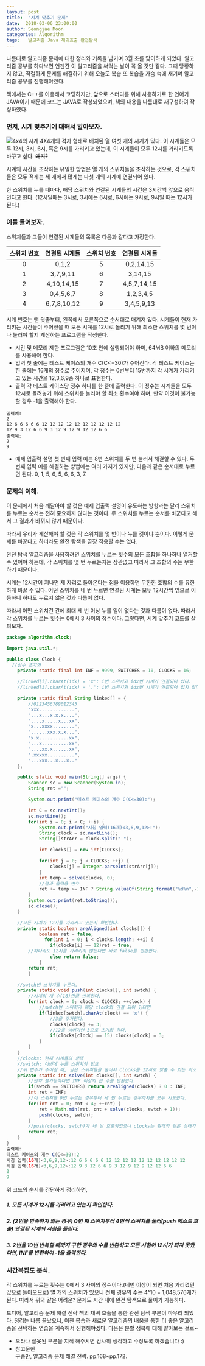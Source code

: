 ```yaml
---
layout: post
title:  "시계 맞추기 문제"
date:  2018-03-06 23:00:00
author: Seongjae Moon
categories: Algorithm
tags:   알고리즘 Java 재귀호출 완전탐색
---
```


나름대로 알고리즘 문제에 대한 정리와 기록을 남기며 3월 초를 맞이하게 되었다. 알고리즘 공부를 하다보면 언젠간 이 알고리즘을 써먹는 날이 꼭 올 것만 같다. 그때 당황하지 않고, 적절하게 문제를 해결하기 위해 오늘도 복습 또 복습을 가슴 속에 새기며 알고리즘 공부를 진행해야겠다.

책에서는 C++를 이용해서 코딩하지만,  앞으로 스터디를 위해 사용하기로 한 언어가 JAVA이기 때문에  코드는 JAVA로 작성되었으며, 책의 내용을 나름대로 재구성하여 작성하였다.

### 먼저, 시계 맞추기에 대해서 알아보자.
![4x4의 시계](/assets/uploads/algorithm/clock.PNG)
4X4개의 격자 형태로 배치된 열 여섯 개의 시계가 있다. 이 시계들은 모두 12시, 3시, 6시, 혹은 9시를 가리키고 있는데, 이 시계들이 모두 12시를 가리키도록 바꾸고 싶다. ~~왜지?~~

시계의 시간을 조작하는 유일한 방법은 열 개의 스위치들을 조작하는 것으로, 각 스위치들은 모두 적게는 세 개에서 많게는 다섯 개의 시계에 연결되어 있다.

한 스위치를 누를 때마다, 해당 스위치와 연결된 시계들의 시간은 3시간씩 앞으로 움직인다고 한다. (12시일때는 3시로, 3시에는 6시로, 6시에는 9시로, 9시일 때는 12시가 된다.)

### 예를 들어보자.
스위치들과 그들이 연결된 시계들의 목록은 다음과 같다고 가정한다.

스위치 번호|연결된 시계들|스위치 번호|연결된 시계들
:--:|:--:|:--:|:--:
0|0,1,2|5|0,2,14,15
1|3,7,9,11|6|3,14,15
2|4,10,14,15|7|4,5,7,14,15
3|0,4,5,6,7|8|1,2,3,4,5
4|6,7,8,10,12|9|3,4,5,9,13

시계 번호는 맨 윗줄부터, 왼쪽에서 오른쪽으로 순서대로 매겨져 있다. 시계들이 현재 가리키는 시간들이 주어졌을 때 모든 시계를 12시로 돌리기 위해 최소한 스위치를 몇 번이나 눌러야 할지 계산하는 프로그램을 작성한다.

- 시간 및 메모리 제한
프로그램은 10초 안에 실행되어야 하며, 64MB 이하의 메모리를 사용해야 한다.
- 입력
첫 줄에는 테스트 케이스의 개수 C(C<=30)가 주어진다. 각 테스트 케이스는 한 줄에는 16개의 정수로 주어지며, 각 정수는 0번부터 15번까지 각 시계가 가리키고 있는 시간을 12,3,6,9중 하나로 표현한다.
- 출력
각 테스트 케이스당 정수 하나를 한 줄에 출력한다. 이 정수는 시계들을 모두 12시로 돌려놓기 위해 스위치를 눌러야 할 최소 횟수여야 하며, 만약 이것이 불가능할 경우 -1을 출력해야 한다.
```
입력예:
2
12 6 6 6 6 6 12 12 12 12 12 12 12 12 12 12
12 9 3 12 6 6 9 3 12 9 12 9 12 12 6 6
출력예:
2
9
```
- 예제 입출력 설명
첫 번째 입력 예는 8번 스위치를 두 번 눌러서 해결할 수 있다. 두 번째 입력 예를 해결하는 방법에는 여러 가지가 있지만, 다음과 같은 순서대로 누르면 된다. 0, 1, 5, 6, 5, 6, 6, 3, 7.

### 문제의 이해.
이 문제에서 처음 깨달아야 할 것은 예제 입출력 설명이 유도하는 방향과는 달리 스위치를 누르는 순서는 전혀 중요하지 않다는 것이다. 두 스위치를 누르는 순서를 바꾼다고 해서 그 결과가 바뀌지 않기 때문이다.

따라서 우리가 계산해야 할 것은 각 스위치를 몇 번이나 누를 것이냐 뿐이다. 이렇게 문제를 바꾼다고 하더라도 완전 탐색을 곧장 적용할 수는 없다.

완전 탐색 알고리즘을 사용하려면 스위치를 누르는 횟수의 모든 조합을 하나하나 열거할 수 있어야 하는데, 각 스위치를 몇 번 누르는지는 상관없고 따라서 그 조합의 수는 무한하기 때문이다.

시계는 12시간이 지나면 제 자리로 돌아온다는 점을 이용하면 무한한 조합의 수를 유한하게 바꿀 수 있다. 어떤 스위치를 네 번 누르면 연결된 시계는 모두 12시간씩 앞으로 이동하니 하나도 누르지 않은 것과 다름이 없다.

따라서 어떤 스위치건 간에 최대 세 번 이상 누를 일이 없다는 것과 다름이 없다. 따라서 각 스위치를 누르는 횟수는 0에서 3 사이의 정수이다. 그렇다면, 시계 맞추기 코드를 살펴보자.
```java
package algorithm.clock;

import java.util.*;

public class Clock {
  //상수 초기화
	private static final int INF = 9999, SWITCHES = 10, CLOCKS = 16;

	//linked[i].charAt(idx) = 'x': i번 스위치와 idx번 시계가 연결되어 있다.
	//linked[i].charAt(idx) = '.': i번 스위치와 idx번 시계가 연결되어 있지 않다.

	private static final String linked[] = {
		//0123456789012345
		"xxx.............",
		"...x...x.x.x....",
		"....x.....x...xx",
		"x...xxxx........",
		"......xxx.x.x...",
		"x.x...........xx",
		"...x..........xx",
		"....xx.x......xx",
		".xxxxx..........",
		"...xxx...x...x.."
	};

	public static void main(String[] args) {
		Scanner sc = new Scanner(System.in);
		String ret ="";

		System.out.print("테스트 케이스의 개수 C(C<=30):");

		int C = sc.nextInt();
		sc.nextLine();
		for(int i = 0; i < C; ++i) {
			System.out.print("시침 입력(16개)<3,6,9,12>:");
			String clock = sc.nextLine();
			String[]strArr = clock.split(" ");

			int clocks[] = new int[CLOCKS];

			for(int j = 0; j < CLOCKS; ++j) {
				clocks[j] = Integer.parseInt(strArr[j]);
			}
			int temp = solve(clocks, 0);
			//결과 출력용 변수
			ret += temp >= INF ? String.valueOf(String.format("%d%n",-1)) : String.valueOf(String.format("%d%n", temp));
		}
		System.out.print(ret.toString());
		sc.close();
	}

	//모든 시계가 12시를 가리키고 있는지 확인한다.     
    private static boolean areAligned(int clocks[]) {
			boolean ret = false;
			  for(int i = 0; i < clocks.length; ++i) {
				if(clocks[i] == 12)ret = true;
        //하나라도 12시를 가리키지 않는다면 바로 false를 반환한다.
				else return false;
			}
	    return ret;
		}

	//swtch번 스위치를 누른다.
	private static void push(int clocks[], int swtch) {
		//시계의 개 수(16)만큼 반복한다.
		for(int clock = 0; clock < CLOCKS; ++clock) {
			//swtch번 스위치가 해당 clock와 연결 되어 있다면
			if(linked[swtch].charAt(clock) == 'x') {
				//3을 추가한다.
				clocks[clock] += 3;
				//12을 넘어가면 3으로 초기화 한다.
				if(clocks[clock] == 15) clocks[clock] = 3;
			}
		}
	}
	//clocks: 현재 시계들의 상태
	//switch: 이번에 누를 스위치의 번호
	//위 변수가 주어질 때, 남은 스위치들을 눌러서 clocks를 12시로 맞출 수 있는 최소 횟수를 반환한다.
	private static int solve(int clocks[], int swtch) {
		//만약 불가능하다면 INF 이상의 큰 수를 반환한다.
		if(swtch == SWITCHES) return areAligned(clocks) ? 0 : INF;
		int ret = INF;
		//이 스위치를 0번 누르는 경우부터 세 번 누르는 경우까지를 모두 시도한다.
		for(int cnt = 0; cnt < 4; ++cnt) {
			ret = Math.min(ret, cnt + solve(clocks, swtch + 1));
			push(clocks, swtch);
		}
		//push(clocks, swtch)가 네 번 호출되었으니 clocks는 원래와 같은 상태가 된다.
		return ret;
	}
}
출력예:
테스트 케이스의 개수 C(C<=30):2
시침 입력(16개)<3,6,9,12>:12 6 6 6 6 6 12 12 12 12 12 12 12 12 12 12
시침 입력(16개)<3,6,9,12>:12 9 3 12 6 6 9 3 12 9 12 9 12 12 6 6
2
9
```
위 코드의 순서를 간단하게 정리하면,
##### 1. 모든 시계가 12시를 가리키고 있는지 확인한다.
##### 2. (2번을 만족하지 않는 경우) 0번 째 스위치부터 4번씩 스위치를 눌러(push 메소드 호출) 연결된 시계의 시침을 돌린다.
##### 3. 2번을 10번 반복할 때까지 구한 경우의 수를 반환하고 모든 시침이 12시가 되지 못했다면, INF를 반환하여 -1을 출력한다.

### 시간복잡도 분석.
각 스위치를 누르는 횟수는 0에서 3 사이의 정수이다.(네번 이상이 되면 처음 가리켰던 값으로 돌아오므로) 열 개의 스위치가 있으니 전체 경우의 수는 4^10 = 1,048,576개가 된다. 따라서 위와 같은 어려운? 문제도 시간 내에 완전 탐색으로 풀이가 가능하다.

드디어, 알고리즘 문제 해결 전략 책의 재귀 호출을 통한 완전 탐색 부분이 마무리 되었다. 정리는 나름 끝났으니, 이젠 복습과 새로운 알고리즘의 배움을 통한 더 좋은 알고리즘을 선택하는 연습을 계속해서 진행해야겠다. 다음은 분할 정복에 대해 알아보는 걸로~

* 오타나 잘못된 부분을 지적 해주시면 감사히 생각하고 수정토록 하겠습니다 :)
* 참고문헌<br>
구종만, 알고리즘 문제 해결 전략. pp.168~pp.172.
